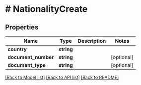# # NationalityCreate

## Properties

Name | Type | Description | Notes
------------ | ------------- | ------------- | -------------
**country** | **string** |  |
**document_number** | **string** |  | [optional]
**document_type** | **string** |  | [optional]

[[Back to Model list]](../../README.md#models) [[Back to API list]](../../README.md#endpoints) [[Back to README]](../../README.md)
